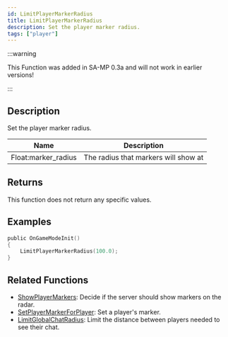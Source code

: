 ```yaml
---
id: LimitPlayerMarkerRadius
title: LimitPlayerMarkerRadius
description: Set the player marker radius.
tags: ["player"]
---
```


:::warning

This Function was added in SA-MP 0.3a and will not work in earlier versions!

:::

## Description

Set the player marker radius.

| Name                | Description                          |
| ------------------- | ------------------------------------ |
| Float:marker_radius | The radius that markers will show at |

## Returns

This function does not return any specific values.

## Examples

```c
public OnGameModeInit()
{
    LimitPlayerMarkerRadius(100.0);
}
```

## Related Functions

- [ShowPlayerMarkers](ShowPlayerMarkers.md): Decide if the server should show markers on the radar.
- [SetPlayerMarkerForPlayer](SetPlayerMarkerForPlayer.md): Set a player's marker.
- [LimitGlobalChatRadius](LimitGlobalChatRadius.md): Limit the distance between players needed to see their chat.
